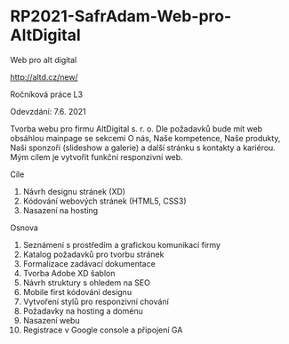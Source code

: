 # RP2021-SafrAdam-Web-pro-AltDigital
Web pro alt digital 

http://altd.cz/new/

Ročníková práce L3

Odevzdání: 7.6. 2021

Tvorba webu pro firmu AltDigital s. r. o. Dle požadavků bude mít web obsáhlou mainpage se sekcemi O nás, Naše kompetence, Naše produkty, Naši sponzoři (slideshow a galerie) a další stránku s kontakty a kariérou. Mým cílem je vytvořit funkční responzivní web.

Cíle
1) Návrh designu stránek (XD)
2) Kódování webových stránek (HTML5, CSS3)
3) Nasazení na hosting

Osnova
1) Seznámení s prostředím a grafickou komunikací firmy
2) Katalog požadavků pro tvorbu stránek
3) Formalizace zadávací dokumentace
4) Tvorba Adobe XD šablon
5) Návrh struktury s ohledem na SEO
6) Mobile first kódování designu
7) Vytvoření stylů pro responzivní chování
8) Požadavky na hosting a doménu
9) Nasazení webu
10) Registrace v Google console a připojení GA

